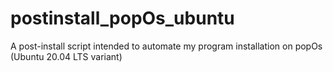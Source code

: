 # postinstall_popOs_ubuntu
A post-install script intended to automate my program installation on popOs (Ubuntu 20.04 LTS variant)

